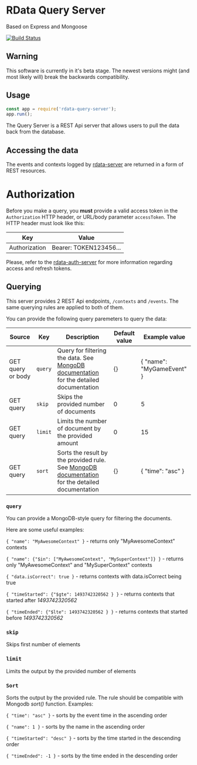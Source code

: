 # RData Query Server

Based on Express and Mongoose

[![Build Status](https://travis-ci.org/rdata-systems/rdata-query-server.svg?branch=master)](https://travis-ci.org/rdata-systems/rdata-query-server)

## Warning
This software is currently in it's beta stage. The newest versions might (and most likely will) break the backwards compatibility.

## Usage
```javascript
const app = require('rdata-query-server');
app.run();
```

The Query Server is a REST Api server that allows users to pull the data back from the database.

## Accessing the data
The events and contexts logged by [rdata-server](https://github.com/rdata-systems/rdata-server) are returned in a form of REST resources.

# Authorization
Before you make a query, you **must** provide a valid access token in the `Authorization` HTTP header, or URL/body parameter `accessToken`.
The HTTP header must look like this:

| Key | Value | 
| -- | -- |
| Authorization | Bearer: TOKEN123456...| 

Please, refer to the [rdata-auth-server](https://github.com/rdata-systems/rdata-auth-server) for more information regarding access and refresh tokens.


## Querying
This server provides 2 REST Api endpoints, `/contexts` and `/events`.
The same querying rules are applied to both of them.

You can provide the following query paremeters to query the data:

| Source | Key | Description | Default value | Example value | 
| -------|-----|-------------|---------------|---------------|
| GET query or body | `query` | Query for filtering the data. See [MongoDB documentation](https://docs.mongodb.com/manual/tutorial/query-documents/) for the detailed documentation | {} |  { "name": "MyGameEvent" } |
| GET query | `skip` | Skips the provided number of documents | 0 | 5 | 
| GET query | `limit` | Limits the number of document by the provided amount | 0 | 15 | 
| GET query | `sort` | Sorts the result by the provided rule. See [MongoDB documentation](https://docs.mongodb.com/manual/reference/method/cursor.sort/) for the detailed documentation | {} | { "time": "asc" } | 

### `query`
You can provide a MongoDB-style query for filtering the documents.

Here are some useful examples:

`{ "name": "MyAwesomeContext" }` - returns only "MyAwesomeContext" contexts

`{ "name": {"$in": ["MyAwesomeContext", "MySuperContext"]} }` - returns only "MyAwesomeContext" and "MySuperContext" contexts

`{ "data.isCorrect": true }` - returns contexts with data.isCorrect being true

`{ "timeStarted": {"$gte": 1493742320562 } }` - returns contexts that started after *1493742320562*

`{ "timeEnded": {"$lte": 1493742320562 } }` - returns contexts that started before *1493742320562*

### `skip`
Skips first number of elements

### `limit` 
Limits the output by the provided number of elements

### `Sort`
Sorts the output by the provided rule. The rule should be compatible with Mongodb *sort()* function.
Examples:

`{ "time": "asc" }` - sorts by the event time in the ascending order

`{ "name": 1 }` - sorts by the name in the ascending order

`{ "timeStarted": "desc" }` - sorts by the time started in the descending order

`{ "timeEnded": -1 }` - sorts by the time ended in the descending order







